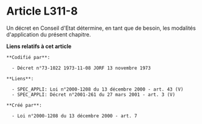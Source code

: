 # Article L311-8

Un décret en Conseil d'Etat détermine, en tant que de besoin, les modalités d'application du présent chapitre.

**Liens relatifs à cet article**

	**Codifié par**:

	  - Décret n°73-1022 1973-11-08 JORF 13 novembre 1973

	**Liens**:

	  - SPEC_APPLI: Loi n°2000-1208 du 13 décembre 2000 - art. 43 (V)
	  - SPEC_APPLI: Décret n°2001-261 du 27 mars 2001 - art. 3 (V)

	**Créé par**:

	  - Loi n°2000-1208 du 13 décembre 2000 - art. 7
